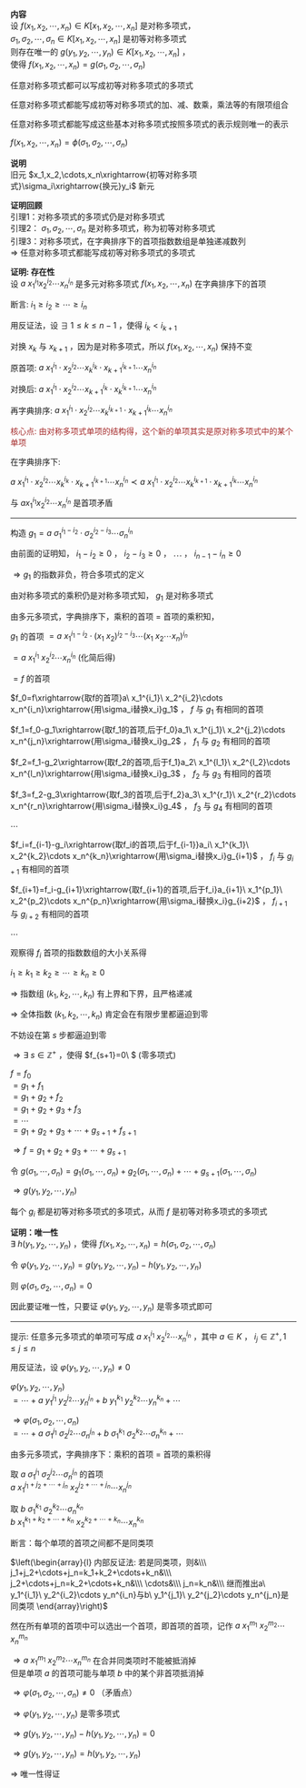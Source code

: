 **内容**  
设 $f(x_1,x_2,\cdots,x_n)\in K[x_1,x_2,\cdots,x_n]$ 是对称多项式，  
 $\sigma_1,\sigma_2,\cdots,\sigma_n\in K[x_1,x_2,\cdots,x_n]$ 是初等对称多项式  
则存在唯一的 $g(y_1,y_2,\cdots,y_n)\in K[x_1,x_2,\cdots,x_n]$ ，  
使得 $f(x_1,x_2,\cdots,x_n)=g(\sigma_1,\sigma_2,\cdots,\sigma_n)$  
  
任意对称多项式都可以写成初等对称多项式的多项式  
  
任意对称多项式都能写成初等对称多项式的加、减、数乘，乘法等的有限项组合  
  
任意对称多项式都能写成这些基本对称多项式按照多项式的表示规则唯一的表示  
  
 $f(x_1,x_2,\cdots,x_n)=\phi(\sigma_1,\sigma_2,\cdots,\sigma_n)$  
  
**说明**  
旧元 $x_1,x_2,\cdots,x_n\xrightarrow{初等对称多项式}\sigma_i\xrightarrow{换元}y_i$ 新元  
  
**证明回顾**  
引理1：对称多项式的多项式仍是对称多项式  
引理2： $\sigma_1,\sigma_2,\cdots,\sigma_n$ 是对称多项式，称为初等对称多项式  
引理3：对称多项式，在字典排序下的首项指数数组是单独递减数列  
 $\Rightarrow$  任意对称多项式都能写成初等对称多项式的多项式  
  
**证明: 存在性**  
设 $a\ x_1^{i_1}x_2^{i_2}\cdots x_n^{i_n}$ 是多元对称多项式 $f(x_1,x_2,\cdots,x_n)$ 在字典排序下的首项  
  
断言:  $i_1\geq i_2\geq\cdots\geq i_n$  
  
用反证法，设 $\exists\ 1\le k\le n-1$ ，使得 $i_k<i_{k+1}$  
  
对换 $x_k$ 与 $x_{k+1}$ ，因为是对称多项式，所以 $f(x_1,x_2,\cdots,x_n)$ 保持不变  
  
原首项:  $a\ x_1^{i_1}\cdot x_2^{i_2}\cdots x_k^{i_k}  
\cdot x_{k+1}^{i_{k+1}}\cdots x_n^{i_n}$  
  
对换后:  $a\ x_1^{i_1}\cdot x_2^{i_2}\cdots  
x_{k+1}^{i_k}\cdot x_k^{i_{k+1}}\cdots x_n^{i_n}$  
  
再字典排序:  $a\ x_1^{i_1}\cdot x_2^{i_2}\cdots  
x_k^{i_{k+1}}\cdot x_{k+1}^{i_k}\cdots x_n^{i_n}$  
  
<font color=brown>核心点: 由对称多项式单项的结构得，这个新的单项其实是原对称多项式中的某个单项</font>  
  
在字典排序下:  
  
 $a\ x_1^{i_1}\cdot x_2^{i_2}\cdots x_k^{i_k}\cdot x_{k+1}^{i_{k+1}}\cdots x_n^{i_n}\prec a\ x_1^{i_1}\cdot x_2^{i_2}\cdots x_k^{i_{k+1}}\cdot x_{k+1}^{i_k}\cdots x_n^{i_n}$  
  
与 $ax_1^{i_1}x_2^{i_2}\cdots x_n^{i_n}$ 是首项矛盾  
  
---  
  
构造 $g_1=a\ \sigma_1^{i_1-i_2}\cdot\sigma_2^{i_2-i_3}\cdots\sigma_n^{i_n}$  
  
由前面的证明知， $i_1-i_2\geq0$ ， $i_2-i_3\geq0$ ， $\cdots$ ， $i_{n-1}-i_n\geq0$  
  
 $\Rightarrow g_1$ 的指数非负，符合多项式的定义  
  
由对称多项式的乘积仍是对称多项式知， $g_1$ 是对称多项式  
  
由多元多项式，字典排序下，乘积的首项 $=$ 首项的乘积知，  
  
 $g_1$ 的首项 $=a\ x_1^{i_1-i_2}\cdot(x_1\ x_2)^{i_2-i_3}\cdots(x_1\ x_2\cdots x_n)^{i_n}$  
  
 $=a\ x_1^{i_1}\ x_2^{i_2}\cdots x_n^{i_n}$ (化简后得)  
  
 $=f$ 的首项  
  
 $f_0=f\xrightarrow{取f的首项}a\ x_1^{i_1}\ x_2^{i_2}\cdots x_n^{i_n}\xrightarrow{用\sigma_i替换x_i}g_1$ ， $f$ 与 $g_1$ 有相同的首项  
  
 $f_1=f_0-g_1\xrightarrow{取f_1的首项,后于f_0}a_1\ x_1^{j_1}\ x_2^{j_2}\cdots x_n^{j_n}\xrightarrow{用\sigma_i替换x_i}g_2$ ， $f_1$ 与 $g_2$ 有相同的首项  
  
 $f_2=f_1-g_2\xrightarrow{取f_2的首项,后于f_1}a_2\ x_1^{l_1}\ x_2^{l_2}\cdots x_n^{l_n}\xrightarrow{用\sigma_i替换x_i}g_3$ ， $f_2$ 与 $g_3$ 有相同的首项  
  
 $f_3=f_2-g_3\xrightarrow{取f_3的首项,后于f_2}a_3\ x_1^{r_1}\ x_2^{r_2}\cdots x_n^{r_n}\xrightarrow{用\sigma_i替换x_i}g_4$ ， $f_3$ 与 $g_4$ 有相同的首项  
  
 $\cdots$  
  
 $f_i=f_{i-1}-g_i\xrightarrow{取f_i的首项,后于f_{i-1}}a_i\ x_1^{k_1}\ x_2^{k_2}\cdots x_n^{k_n}\xrightarrow{用\sigma_i替换x_i}g_{i+1}$ ， $f_i$ 与 $g_{i+1}$ 有相同的首项  
  
 $f_{i+1}=f_i-g_{i+1}\xrightarrow{取f_{i+1}的首项,后于f_i}a_{i+1}\ x_1^{p_1}\ x_2^{p_2}\cdots x_n^{p_n}\xrightarrow{用\sigma_i替换x_i}g_{i+2}$ ， $f_{i+1}$ 与 $g_{i+2}$ 有相同的首项  
  
 $\cdots$  
  
观察得 $f_i$ 首项的指数数组的大小关系得  
  
 $i_1\geq k_1\geq k_2\geq\cdots\geq k_n\geq0$  
  
 $\Rightarrow$ 指数组 $(k_1,k_2,\cdots,k_n)$ 有上界和下界，且严格递减  
  
 $\Rightarrow$ 全体指数 $(k_1,k_2,\cdots,k_n)$ 肯定会在有限步里都逼迫到零  
  
不妨设在第 $s$ 步都逼迫到零  
  
 $\Rightarrow\exists\ s\in\mathbb{Z}^+$ ，使得 $f_{s+1}=0\ $ (零多项式)  
  
 $f=f_0$  
 $=g_1+f_1$  
 $=g_1+g_2+f_2$  
 $=g_1+g_2+g_3+f_3$  
 $=\cdots$  
 $=g_1+g_2+g_3+\cdots+g_{s+1}+f_{s+1}$  
  
 $\Rightarrow f=g_1+g_2+g_3+\cdots+g_{s+1}$  
  
令 $g(\sigma_1,\cdots,\sigma_n)=g_1(\sigma_1,\cdots,\sigma_n)+g_2(\sigma_1,\cdots,\sigma_n)+\cdots+g_{s+1}(\sigma_1,\cdots,\sigma_n)$  
  
 $\Rightarrow g(y_1,y_2,\cdots,y_n)$  
  
每个 $g_i$ 都是初等对称多项式的多项式，从而 $f$ 是初等对称多项式的多项式  
  
**证明：唯一性**  
 $\exists\ h(y_1,y_2,\cdots,y_n)$ ，使得 $f(x_1,x_2,\cdots,x_n)=h(\sigma_1,\sigma_2,\cdots,\sigma_n)$  
  
令 $\varphi(y_1,y_2,\cdots,y_n)=g(y_1,y_2,\cdots,y_n)-h(y_1,y_2,\cdots,y_n)$  
  
则 $\varphi(\sigma_1,\sigma_2,\cdots,\sigma_n)=0$  
  
因此要证唯一性，只要证 $\varphi(y_1,y_2,\cdots,y_n)$ 是零多项式即可  
  
---  
  
提示: 任意多元多项式的单项可写成  $a\ x_1^{i_1}\  x_2^{i_2}\cdots x_n^{i_n}$ ，其中 $a\in K$ ， $i_j  
\in\mathbb{Z}^{+},1\le j\le n$  
  
用反证法，设 $\varphi(y_1,y_2,\cdots,y_n)\neq0$  
  
 $\varphi(y_1,y_2,\cdots,y_n)$  
 $=\cdots+a\ y_1^{j_1}\ y_2^{j_2}\cdots y_n^{j_n}+b\ y_1^{k_1}\ y_2^{k_2}\cdots y_n^{k_n}+\cdots$  
  
 $\Rightarrow\varphi(\sigma_1,\sigma_2,\cdots,\sigma_n)$  
 $=\cdots+a\ \sigma_1^{j_1}\ \sigma_2^{j_2}\cdots \sigma_n^{j_n}+b\ \sigma_1^{k_1}\ \sigma_2^{k_2}\cdots \sigma_n^{k_n}+\cdots$  
  
由多元多项式，字典排序下：乘积的首项 $=$ 首项的乘积得  
  
取 $a\ \sigma_1^{j_1}\ \sigma_2^{j_2}\cdots \sigma_n^{j_n}$ 的首项  
 $a\ x_1^{j_1+j_2+\cdots+j_n}\ x_2^{j_2+\cdots+j_n}\cdots x_n^{j_n}$  
  
取 $b\ \sigma_1^{k_1}\ \sigma_2^{k_2}\cdots \sigma_n^{k_n}$  
 $b\ x_1^{k_1+k_2+\cdots+k_n}\ x_2^{k_2+\cdots+k_n}\cdots x_n^{k_n}$  
  
断言：每个单项的首项之间都不是同类项  
  
 $\left(\begin{array}{l}  
内部反证法: 若是同类项，则&\\\  
j_1+j_2+\cdots+j_n=k_1+k_2+\cdots+k_n&\\\  
j_2+\cdots+j_n=k_2+\cdots+k_n&\\\  
\cdots&\\\  
j_n=k_n&\\\  
继而推出a\ y_1^{i_1}\ y_2^{i_2}\cdots y_n^{i_n}与b\ y_1^{j_1}\ y_2^{j_2}\cdots y_n^{j_n}是同类项  
\end{array}\right)$  
  
然在所有单项的首项中可以选出一个首项，即首项的首项，记作 $a\ x_1^{m_1}\ x_2^{m_2}\cdots x_n^{m_n}$  
  
 $\Rightarrow a\ x_1^{m_1}\ x_2^{m_2}\cdots x_n^{m_n}$ 在合并同类项时不能被抵消掉  
但是单项 $a$ 的首项可能与单项 $b$ 中的某个非首项抵消掉  
  
 $\Rightarrow\varphi(\sigma_1,\sigma_2,\cdots,\sigma_n)\neq0$ （矛盾点）  
  
 $\Rightarrow\varphi(y_1,y_2,\cdots,y_n)$ 是零多项式  
  
 $\Rightarrow g(y_1,y_2,\cdots,y_n)-h(y_1,y_2,\cdots,y_n)=0$  
  
 $\Rightarrow g(y_1,y_2,\cdots,y_n)=h(y_1,y_2,\cdots,y_n)$  
  
 $\Rightarrow$ 唯一性得证  
